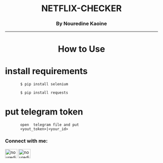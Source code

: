 <h1 align="center">NETFLIX-CHECKER</h1>
<h3 align="center">By Nouredine Kaoine</h3>
<hr align="center">
<h1 align="center"> How to Use</h1>


<h1> install requirements </h1>


<p align="left"> 

           $ pip install selenium 
           


</p>
<p align="left"> 

           $ pip install requests


</p>
 <h1> put telegram token </h1>

<p align="left"> 

           open  telegram file and put 
           <yout_token>|<your_id>
                  
           


</p>








<h3 align="left">Connect with me:</h3>
<p align="left">
<a href="https://instagram.com/nouredinekn" target="blank"><img align="center" src="https://raw.githubusercontent.com/rahuldkjain/github-profile-readme-generator/master/src/images/icons/Social/instagram.svg" alt="nouredinekn" height="30" width="40" /></a>
 <a href="https://t.me/n2k4n" target="blank"><img align="center" src="https://upload.wikimedia.org/wikipedia/commons/8/83/Telegram_2019_Logo.svg" alt="nouredinekn" height="30" width="40" /></a>
</p>
